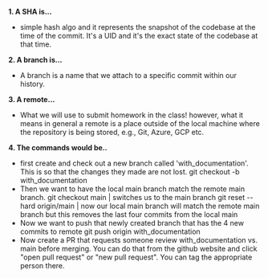 **1. A SHA is...**
- simple hash algo and it represents the snapshot of the codebase at the time of the commit. It's a UID and it's the exact state of the codebase at that time. 

**2. A branch is...**
- A branch is a name that we attach to a specific commit within our history. 

**3. A remote...**
- What we will use to submit homework in the class! however, what it means in general a remote is a place outside of the local machine where the repository is being stored, e.g., Git, Azure, GCP etc. 

**4. The commands would be..**
- first create and check out a new branch called 'with_documentation'. This is so that the changes they made are not lost. 
    git checkout -b with_documentation
- Then we want to have the local main branch match the remote main branch. 
    git checkout main | switches us to the main branch
    git reset --hard origin/main | now our local main branch will match the remote main branch but this removes the last four commits from the local main
- Now we want to push that newly created branch that has the 4 new commits to remote
    git push origin with_documentation
- Now create a PR that requests someone review with_documentation vs. main before merging. You can do that from the github website and click "open pull request" or "new pull request". You can tag the appropriate person there.

